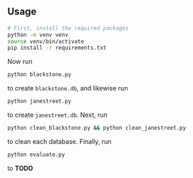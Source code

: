 ## Usage
```bash
# First, install the required packages
python -m venv venv
source venv/bin/activate
pip install -r requirements.txt
```
Now run
```bash
python blackstone.py
```
to create `blackstone.db`, and likewise run
```bash
python janestreet.py
``` 
to create `janestreet.db`.
Next, run
```bash
python clean_blackstone.py && python clean_janestreet.py
```
to clean each database.
Finally, run
```bash
python evaluate.py
```
to **TODO**
